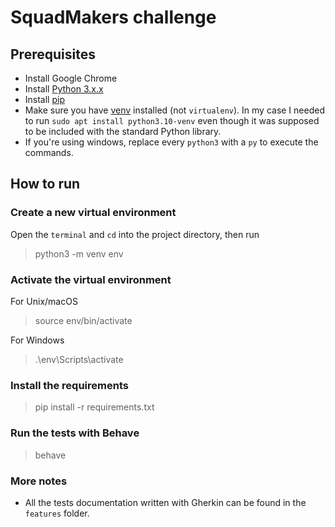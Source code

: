 # SquadMakers challenge    
## Prerequisites
- Install Google Chrome
- Install [Python 3.x.x](https://docs.python.org/3/using/index.html)
- Install [pip](https://pip.pypa.io/en/latest/getting-started/)
- Make sure you have [venv](https://docs.python.org/3/library/venv.html#module-venv) installed (not `virtualenv`). In my case I needed to run `sudo apt install python3.10-venv` even though it was supposed to be included with the standard Python library.
-  If you're using windows, replace every `python3` with a `py` to execute the commands.

## How to run
### Create a new virtual environment  
Open the `terminal` and `cd` into the project directory, then run 
>python3 -m venv env
### Activate the virtual environment
For Unix/macOS
> source env/bin/activate

For Windows
>.\env\Scripts\activate
### Install the requirements
> pip install -r requirements.txt
### Run the tests with Behave
> behave

### More notes
- All the tests documentation written with Gherkin can be found in the `features` folder.









